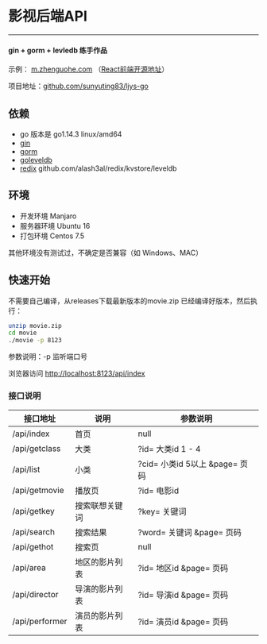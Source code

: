 # 影视后端API
---
#### gin + gorm + levledb 练手作品
示例： [m.zhenguohe.com](http://m.zhenguohe.com "m.zhenguohe.com") （[React前端开源地址](https://github.com/sunyuting83/dbys-react "React前端开源地址")）

项目地址：[github.com/sunyuting83/ljys-go](https://github.com/sunyuting83/ljys-go "github.com/sunyuting83/ljys-go") 

## 依赖
- go 版本是 go1.14.3 linux/amd64
- [gin](https://github.com/gin-gonic/gin "gin")
- [gorm](https://github.com/go-gorm/gorm "gorm")
- [goleveldb](https://github.com/syndtr/goleveldb "goleveldb")
- [redix](https://github.com/alash3al/redix "redix")  github.com/alash3al/redix/kvstore/leveldb

## 环境
- 开发环境 Manjaro
- 服务器环境 Ubuntu 16
- 打包环境 Centos 7.5

其他环境没有测试过，不确定是否兼容（如 Windows、MAC）

## 快速开始
不需要自己编译，从releases下载最新版本的movie.zip 已经编译好版本，然后执行：
```bash
unzip movie.zip
cd movie
./movie -p 8123
```
参数说明：-p 监听端口号

浏览器访问 [http://localhost:8123/api/index](http://localhost:8123/api/index "http://localhost:8123/api/index")

### 接口说明

|  接口地址  | 说明  | 参数说明 |
| ------------ | ------------ | ------------ |
| /api/index  |  首页 | null |
| /api/getclass  |  大类 | ?id= 大类id 1 - 4 |
| /api/list  |  小类 | ?cid= 小类id 5以上  &page= 页码 |
| /api/getmovie  |  播放页 | ?id= 电影id |
| /api/getkey  |  搜索联想关键词 | ?key= 关键词 |
| /api/search  |  搜索结果 | ?word= 关键词 &page= 页码 |
| /api/gethot  |  搜索页 | null |
| /api/area  |  地区的影片列表 | ?id= 地区id &page= 页码 |
| /api/director  |  导演的影片列表 | ?id= 导演id &page= 页码 |
| /api/performer  |  演员的影片列表 | ?id= 演员id &page= 页码 |
